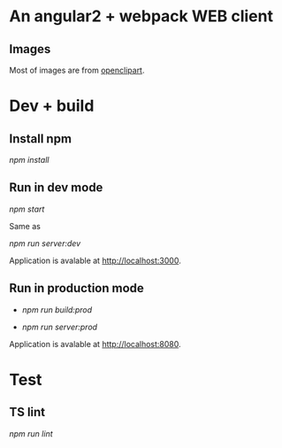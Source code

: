# An angular2 + webpack WEB client

## Images

Most of images are from [openclipart](https://openclipart.org/).

# Dev + build

## Install npm
*npm install*

## Run in dev mode
*npm start*

Same as 

*npm run server:dev*

Application is avalable at [http://localhost:3000](http://localhost:3000).

## Run in production mode

- *npm run build:prod*

- *npm run server:prod*

Application is avalable at [http://localhost:8080](http://localhost:8080).

# Test

## TS lint
*npm run lint*